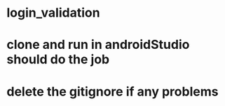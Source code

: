 # login_validation

# clone and run in androidStudio should do the job
# delete the gitignore if any problems 
